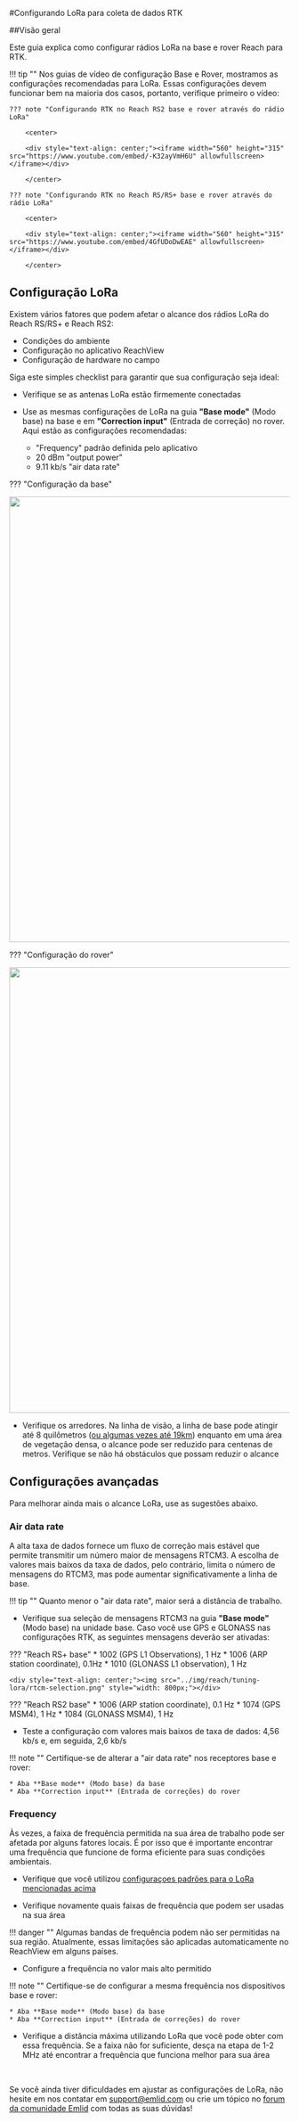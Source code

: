 #Configurando LoRa para coleta de dados RTK

##Visão geral

Este guia explica como configurar rádios LoRa na base e rover Reach para RTK.

!!! tip ""
	Nos guias de vídeo de configuração Base e Rover, mostramos as configurações recomendadas para LoRa. Essas configurações devem funcionar bem na maioria dos casos, portanto, verifique primeiro o vídeo:

    ??? note "Configurando RTK no Reach RS2 base e rover através do rádio LoRa"
        
        <center>

	    <div style="text-align: center;"><iframe width="560" height="315" src="https://www.youtube.com/embed/-K32ayVmH6U" allowfullscreen></iframe></div>

	    </center>

    ??? note "Configurando RTK no Reach RS/RS+ base e rover através do rádio LoRa"
        
        <center>

	    <div style="text-align: center;"><iframe width="560" height="315" src="https://www.youtube.com/embed/4GfUDoDwEAE" allowfullscreen></iframe></div>

	    </center>

## Configuração LoRa

Existem vários fatores que podem afetar o alcance dos rádios LoRa do Reach RS/RS+ e Reach RS2:

* Condições do ambiente
* Configuração no aplicativo ReachView
* Configuração de hardware no campo

Siga este simples checklist para garantir que sua configuração seja ideal:

* Verifique se as antenas LoRa estão firmemente conectadas

* Use as mesmas configurações de LoRa na guia **"Base mode"** (Modo base) na base e em **"Correction input"** (Entrada de correção) no rover. Aqui estão as configurações recomendadas:
    - "Frequency" padrão definida pelo aplicativo
    - 20 dBm "output power"
    - 9.11 kb/s "air data rate"

??? "Configuração da base"
    <div style="text-align: center;"><img src="../img/reach/tuning-lora/base-mode.png" style="width: 800px;"></div>

??? "Configuração do rover"
    <div style="text-align: center;"><img src="../img/reach/tuning-lora/correction-input.png" style="width: 800px;"></div>

* Verifique os arredores. Na linha de visão, a linha de base pode atingir até 8 quilômetros ([ou algumas vezes até 19km](https://emlid.com/reach-rs-integrated-radio-hits-19-2-km-baseline/)) enquanto em uma área de vegetação densa, o alcance pode ser reduzido para centenas de metros. Verifique se não há obstáculos que possam reduzir o alcance

## Configurações avançadas

Para melhorar ainda mais o alcance LoRa, use as sugestões abaixo.

### Air data rate

A alta taxa de dados fornece um fluxo de correção mais estável que permite transmitir um número maior de mensagens RTCM3. A escolha de valores mais baixos da taxa de dados, pelo contrário, limita o número de mensagens do RTCM3, mas pode aumentar significativamente a linha de base.

!!! tip ""
    Quanto menor o "air data rate", maior será a distância de trabalho.

* Verifique sua seleção de mensagens RTCM3 na guia **"Base mode"** (Modo base) na unidade base. Caso você use GPS e GLONASS nas configurações RTK, as seguintes mensagens deverão ser ativadas:

??? "Reach RS+ base"
    * 1002 (GPS L1 Observations), 1 Hz
    * 1006 (ARP station coordinate), 0.1Hz
    * 1010 (GLONASS L1 observation), 1 Hz
    
    <div style="text-align: center;"><img src="../img/reach/tuning-lora/rtcm-selection.png" style="width: 800px;"></div>

??? "Reach RS2 base"
    * 1006 (ARP station coordinate), 0.1 Hz
    * 1074 (GPS MSM4), 1 Hz
    * 1084 (GLONASS MSM4), 1 Hz

* Teste a configuração com valores mais baixos de taxa de dados: 4,56 kb/s e, em seguida, 2,6 kb/s

!!! note ""
    Certifique-se de alterar a "air data rate" nos receptores base e rover:

    * Aba **Base mode** (Modo base) da base
    * Aba **Correction input** (Entrada de correções) do rover

### Frequency

Às vezes, a faixa de frequência permitida na sua área de trabalho pode ser afetada por alguns fatores locais. É por isso que é importante encontrar uma frequência que funcione de forma eficiente para suas condições ambientais.

* Verifique que você utilizou [configuraçoes padrões para o LoRa mencionadas acima](#configuracao-lora)

* Verifique novamente quais faixas de frequência que podem ser usadas na sua área

!!! danger ""
	Algumas bandas de frequência podem não ser permitidas na sua região. Atualmente, essas limitações são aplicadas automaticamente no ReachView em alguns países.

* Configure a frequência no valor mais alto permitido

!!! note ""
	Certifique-se de configurar a mesma frequência nos dispositivos base e rover:
    
    * Aba **Base mode** (Modo base) da base
    * Aba **Correction input** (Entrada de correções) do rover

* Verifique a distância máxima utilizando LoRa que você pode obter com essa frequência. Se a faixa não for suficiente, desça na etapa de 1-2 MHz até encontrar a frequência que funciona melhor para sua área

<br>

Se você ainda tiver dificuldades em ajustar as configurações de LoRa, não hesite em nos contatar em support@emlid.com ou crie um tópico no [forum da comunidade Emlid](https://community.emlid.com/c/international-discussion/portuguese) com todas as suas dúvidas!
